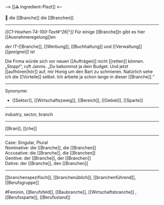 --> [[⛪ Ingredient-Plazt]] <--

🔴 die [[Branche]]
die [[Branchen]]

---

_[[C1-Hoehen-T4-100-Text#^26|^]]_ Für einige [[Branche]]n gibt es hier [[Ausnahmeregelung]]en

_der IT-_[[Branche]], [[Werbung]], [[Buchhaltung]] und [[Verwaltung]] _[[geeignet]] ist_

Die Firma würde sich vor neuen [[Aufträgen]] nicht [[retten]] können. „Stopp!“, ruft Jannis. „Du bekommst ja dein Budget. Und jetzt [[aufhören|hör]] auf, mir Honig um den Bart zu schmieren. Natürlich sehe ich die [[Vorteile]] selbst. Ich arbeite ja schon lange in dieser [[Branche]].“

---

Synonyme:

- [[Sektor]], [[Wirtschaftszweig]], [[Bereich]], [[Gebiet]], [[Sparte]]

---

industry, sector, branch

---

[[Bran]], [[che]]

---

Case: Singular, Plural  
Nominative: die [[Branche]], die [[Branchen]]  
Accusative: die [[Branche]], die [[Branchen]]  
Genitive: der [[Branche]], der [[Branchen]]  
Dative: der [[Branche]], den [[Branchen]]

---

[[branchenspezifisch]], [[branchenüblich]], [[branchenführend]], [[Berufsgruppe]]

#Feminin, [[Berufsfeld]], [[Baubranche]], [[Wirtschaftsbranche]]
, [[Berufssparte]], [[Berufsstand]]